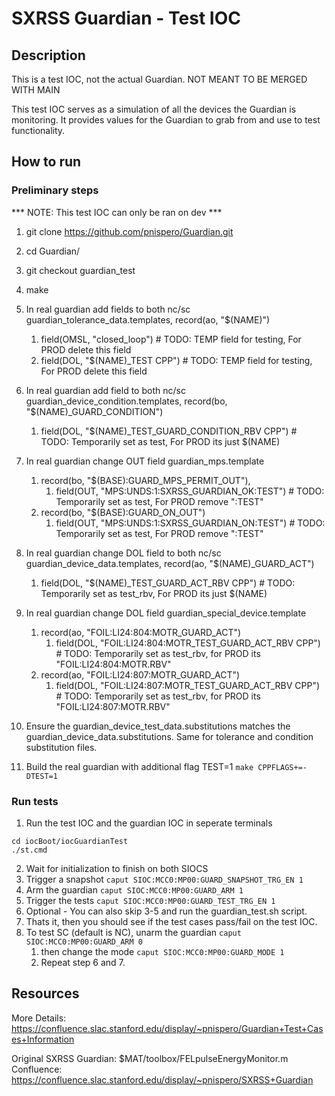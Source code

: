 # SXRSS Guardian - Test IOC

## Description
This is a test IOC, not the actual Guardian. NOT MEANT TO BE MERGED WITH MAIN

This test IOC serves as a simulation of all the devices the Guardian is monitoring. It provides values for the Guardian to grab from and use to test functionality.

## How to run
### Preliminary steps
*** NOTE: This test IOC can only be ran on dev ***
1. git clone https://github.com/pnispero/Guardian.git
2. cd Guardian/
3. git checkout guardian_test
4. make
5. In real guardian add fields to both nc/sc guardian_tolerance_data.templates, record(ao, "$(NAME)")
    1. field(OMSL, "closed_loop") # TODO: TEMP field for testing, For PROD delete this field
    2. field(DOL, "$(NAME)_TEST CPP") # TODO: TEMP field for testing, For PROD delete this field
6. In real guardian add field to both nc/sc guardian_device_condition.templates, record(bo, "$(NAME)_GUARD_CONDITION")
    1. field(DOL, "$(NAME)_TEST_GUARD_CONDITION_RBV CPP")  # TODO: Temporarily set as test, For PROD its just $(NAME)
7. In real guardian change OUT field guardian_mps.template
    1. record(bo, "$(BASE):GUARD_MPS_PERMIT_OUT"),
        1. field(OUT, "MPS:UNDS:1:SXRSS_GUARDIAN_OK:TEST") # TODO: Temporarily set as test, For PROD remove ":TEST"
    2. record(bo, "$(BASE):GUARD_ON_OUT")
        1. field(OUT, "MPS:UNDS:1:SXRSS_GUARDIAN_ON:TEST") # TODO: Temporarily set as test, For PROD remove ":TEST"
8. In real guardian change DOL field to both nc/sc guardian_device_data.templates, record(ao, "$(NAME)_GUARD_ACT")
    1. field(DOL, "$(NAME)_TEST_GUARD_ACT_RBV CPP")  # TODO: Temporarily set as test_rbv, For PROD its just $(NAME)
9. In real guardian change DOL field guardian_special_device.template
    1. record(ao, "FOIL:LI24:804:MOTR_GUARD_ACT")
        1. field(DOL, "FOIL:LI24:804:MOTR_TEST_GUARD_ACT_RBV CPP")  # TODO: Temporarily set as test_rbv, for PROD its "FOIL:LI24:804:MOTR.RBV"
    2. record(ao, "FOIL:LI24:807:MOTR_GUARD_ACT")
        1. field(DOL, "FOIL:LI24:807:MOTR_TEST_GUARD_ACT_RBV CPP")  # TODO: Temporarily set as test_rbv, for PROD its "FOIL:LI24:807:MOTR.RBV"

10. Ensure the guardian_device_test_data.substitutions matches the guardian_device_data.substitutions.
    Same for tolerance and condition substitution files.

11. Build the real guardian with additional flag TEST=1
```make CPPFLAGS+=-DTEST=1```

### Run tests
1. Run the test IOC and the guardian IOC in seperate terminals
```
cd iocBoot/iocGuardianTest
./st.cmd
```
2. Wait for initialization to finish on both SIOCS
3. Trigger a snapshot ``` caput SIOC:MCC0:MP00:GUARD_SNAPSHOT_TRG_EN 1 ```
4. Arm the guardian ``` caput SIOC:MCC0:MP00:GUARD_ARM 1 ```
5. Trigger the tests ``` caput SIOC:MCC0:MP00:GUARD_TEST_TRG_EN 1 ```
6. Optional - You can also skip 3-5 and run the guardian_test.sh script.
7. Thats it, then you should see if the test cases pass/fail on the test IOC.
8. To test SC (default is NC), unarm the guardian ``` caput SIOC:MCC0:MP00:GUARD_ARM 0 ```
    1. then change the mode ``` caput SIOC:MCC0:MP00:GUARD_MODE 1 ```
    2. Repeat step 6 and 7.

## Resources
More Details:
https://confluence.slac.stanford.edu/display/~pnispero/Guardian+Test+Cases+Information

Original SXRSS Guardian: $MAT/toolbox/FELpulseEnergyMonitor.m
Confluence: https://confluence.slac.stanford.edu/display/~pnispero/SXRSS+Guardian
